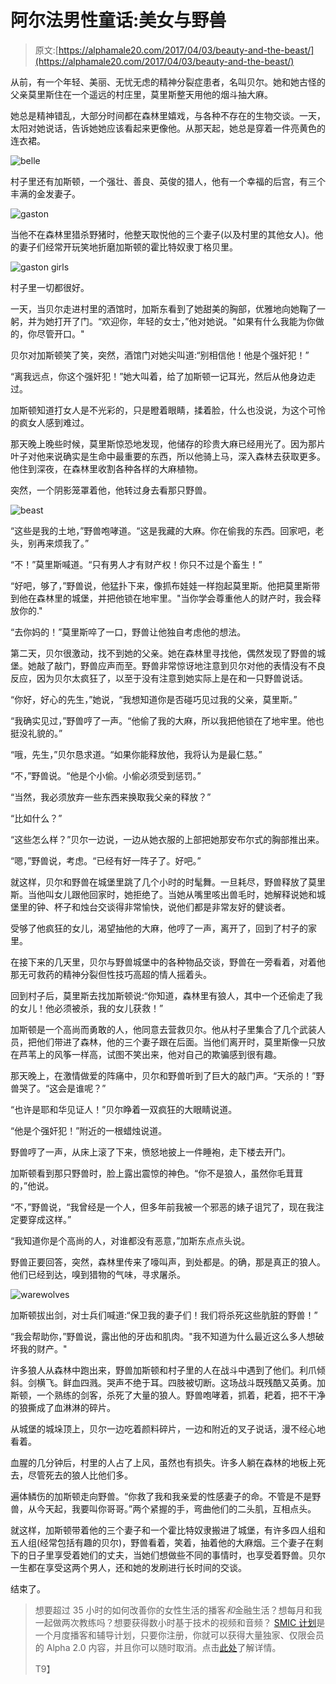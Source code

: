 # 阿尔法男性童话:美女与野兽

> 原文:[https://alphamale20.com/2017/04/03/beauty-and-the-beast/](https://alphamale20.com/2017/04/03/beauty-and-the-beast/)

从前，有一个年轻、美丽、无忧无虑的精神分裂症患者，名叫贝尔。她和她古怪的父亲莫里斯住在一个遥远的村庄里，莫里斯整天用他的烟斗抽大麻。

她总是精神错乱，大部分时间都在森林里嬉戏，与各种不存在的生物交谈。一天，太阳对她说话，告诉她她应该看起来更像他。从那天起，她总是穿着一件亮黄色的连衣裙。

![belle](../Images/665dcd753a8f4c11988237f4d640e4ac.png)

村子里还有加斯顿，一个强壮、善良、英俊的猎人，他有一个幸福的后宫，有三个丰满的金发妻子。

![gaston](../Images/45350aa60567ac8231d1b59435709810.png)

当他不在森林里猎杀野猪时，他整天取悦他的三个妻子(以及村里的其他女人)。他的妻子们经常开玩笑地折磨加斯顿的霍比特奴隶丁格贝里。

![gaston girls](../Images/efc67b7afcad5cf7822174ee67f23f96.png)

村子里一切都很好。

一天，当贝尔走进村里的酒馆时，加斯东看到了她甜美的胸部，优雅地向她鞠了一躬，并为她打开了门。“欢迎你，年轻的女士，”他对她说。"如果有什么我能为你做的，你尽管开口。"

贝尔对加斯顿笑了笑，突然，酒馆门对她尖叫道:“别相信他！他是个强奸犯！”

“离我远点，你这个强奸犯！”她大叫着，给了加斯顿一记耳光，然后从他身边走过。

加斯顿知道打女人是不光彩的，只是瞪着眼睛，揉着脸，什么也没说，为这个可怜的疯女人感到难过。

那天晚上晚些时候，莫里斯惊恐地发现，他储存的珍贵大麻已经用光了。因为那片叶子对他来说确实是生命中最重要的东西，所以他骑上马，深入森林去获取更多。他住到深夜，在森林里收割各种各样的大麻植物。

突然，一个阴影笼罩着他，他转过身去看那只野兽。

![beast](../Images/f9cbc1ba0229c9ece50533a0362d51ab.png)

“这些是我的土地，”野兽咆哮道。“这是我藏的大麻。你在偷我的东西。回家吧，老头，别再来烦我了。”

“不！”莫里斯喊道。“只有男人才有财产权！你只不过是个畜生！”

“好吧，够了，”野兽说，他猛扑下来，像抓布娃娃一样抱起莫里斯。他把莫里斯带到他在森林里的城堡，并把他锁在地牢里。"当你学会尊重他人的财产时，我会释放你的."

“去你妈的！”莫里斯啐了一口，野兽让他独自考虑他的想法。

第二天，贝尔很激动，找不到她的父亲。她在森林里寻找他，偶然发现了野兽的城堡。她敲了敲门，野兽应声而至。野兽非常惊讶地注意到贝尔对他的表情没有不良反应，因为贝尔太疯狂了，以至于没有注意到她实际上是在和一只野兽说话。

“你好，好心的先生，”她说，“我想知道你是否碰巧见过我的父亲，莫里斯。”

“我确实见过，”野兽哼了一声。“他偷了我的大麻，所以我把他锁在了地牢里。他也挺没礼貌的。”

“哦，先生，”贝尔恳求道。“如果你能释放他，我将认为是最仁慈。”

“不，”野兽说。“他是个小偷。小偷必须受到惩罚。”

“当然，我必须放弃一些东西来换取我父亲的释放？”

“比如什么？”

“这些怎么样？”贝尔一边说，一边从她衣服的上部把她那安布尔式的胸部推出来。

“嗯，”野兽说，考虑。“已经有好一阵子了。好吧。”

就这样，贝尔和野兽在城堡里跳了几个小时的时髦舞。一旦耗尽，野兽释放了莫里斯。当他叫女儿跟他回家时，她拒绝了。当她从嘴里咳出兽毛时，她解释说她和城堡里的钟、杯子和烛台交谈得非常愉快，说他们都是非常友好的健谈者。

受够了他疯狂的女儿，渴望抽他的大麻，他哼了一声，离开了，回到了村子的家里。

在接下来的几天里，贝尔与野兽城堡中的各种物品交谈，野兽在一旁看着，对着他那无可救药的精神分裂但性技巧高超的情人摇着头。

回到村子后，莫里斯去找加斯顿说:“你知道，森林里有狼人，其中一个还偷走了我的女儿！他必须被杀，我的女儿获救！”

加斯顿是一个高尚而勇敢的人，他同意去营救贝尔。他从村子里集合了几个武装人员，把他们带进了森林，他的三个妻子跟在后面。当他们离开时，莫里斯像一只放在芦苇上的风筝一样高，试图不笑出来，他对自己的欺骗感到很有趣。

那天晚上，在激情做爱的阵痛中，贝尔和野兽听到了巨大的敲门声。“天杀的！”野兽哭了。“这会是谁呢？”

“也许是耶和华见证人！”贝尔睁着一双疯狂的大眼睛说道。

“他是个强奸犯！”附近的一根蜡烛说道。

野兽哼了一声，从床上滚了下来，愤怒地披上一件睡袍，走下楼去开门。

加斯顿看到那只野兽时，脸上露出震惊的神色。“你不是狼人，虽然你毛茸茸的，”他说。

“不，”野兽说，“我曾经是一个人，但多年前我被一个邪恶的婊子诅咒了，现在我注定要穿成这样。”

“我知道你是个高尚的人，对谁都没有恶意，”加斯东点点头说。

野兽正要回答，突然，森林里传来了嚎叫声，到处都是。的确，那是真正的狼人。他们已经到达，嗅到猎物的气味，寻求屠杀。

![warewolves](../Images/47c992d1280df284223d5397ffbc51e7.png)

加斯顿拔出剑，对士兵们喊道:“保卫我的妻子们！我们将杀死这些肮脏的野兽！”

“我会帮助你，”野兽说，露出他的牙齿和肌肉。"我不知道为什么最近这么多人想破坏我的财产。"

许多狼人从森林中跑出来，野兽加斯顿和村子里的人在战斗中遇到了他们。利爪倾斜。剑横飞。鲜血四溅。哭声不绝于耳。四肢被切断。这场战斗既残酷又英勇。加斯顿，一个熟练的剑客，杀死了大量的狼人。野兽咆哮着，抓着，耙着，把不干净的狼撕成了血淋淋的碎片。

从城堡的城垛顶上，贝尔一边吃着颜料碎片，一边和附近的叉子说话，漫不经心地看着。

血腥的几分钟后，村里的人占了上风，虽然也有损失。许多人躺在森林的地板上死去，尽管死去的狼人比他们多。

遍体鳞伤的加斯顿走向野兽。“你救了我和我亲爱的性感妻子的命。不管是不是野兽，从今天起，我要叫你哥哥。”两个紧握的手，弯曲他们的二头肌，互相点头。

就这样，加斯顿带着他的三个妻子和一个霍比特奴隶搬进了城堡，有许多四人组和五人组(经常包括有趣的贝尔)，野兽看着，笑着，抽着他的大麻烟。三个妻子在剩下的日子里享受着她们的丈夫，当她们想做些不同的事情时，也享受着野兽。贝尔一生都在享受这两个男人，还和她的发刷进行长时间的交谈。

结束了。

> 想要超过 35 小时的如何改善你的女性生活的播客*和*金融生活？想每月和我一起做两次教练吗？想要获得数小时基于技术的视频和音频？ [SMIC 计划](https://alphamale20.kartra.com/page/vIL17)是一个月度播客和辅导计划，只要你注册，你就可以获得大量独家、仅限会员的 Alpha 2.0 内容，并且你可以随时取消。点击[此处](https://alphamale20.kartra.com/page/vIL17)了解详情。
> 
> T9】